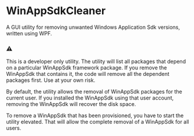 # WinAppSdkCleaner
 A GUI utility for removing unwanted Windows Application Sdk versions, written using WPF.
 
### :warning:
 
 This is a developer only utility. The utility will list all packages that depend on a particular WinAppSdk framework package. If you remove the WinAppSdk that contains it, the code will remove all the dependent packages first. Use at your own risk.

 By default, the utility allows the removal of WinAppSdk packages for the current user. If you installed the WinAppSdk using that user account, removing the WinAppSdk will recover the disk space.
 
 To remove a WinAppSdk that has been provisioned, you have to start the utility elevated. That will allow the complete removal of a WinAppSdk for all users.
